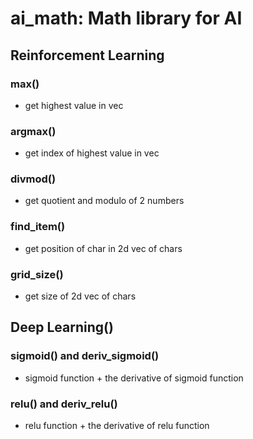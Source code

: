 # ai_math: Math library for AI
## Reinforcement Learning
### max()
+ get highest value in vec
### argmax()
+ get index of highest value in vec
### divmod()
+ get quotient and modulo of 2 numbers
### find_item()
+ get position of char in 2d vec of chars
### grid_size()
+ get size of 2d vec of chars
## Deep Learning()
### sigmoid() and deriv_sigmoid()
+ sigmoid function + the derivative of sigmoid function
### relu() and deriv_relu()
+ relu function + the derivative of relu function